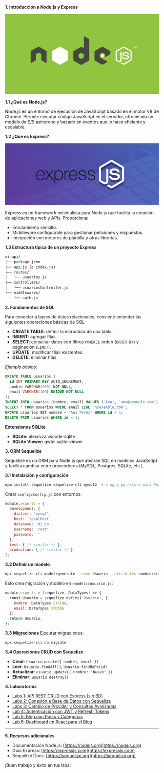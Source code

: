 **1. Introducción a Node.js y Express**

![Node](node.png)

**1.1 ¿Qué es Node.js?**

Node.js es un entorno de ejecución de JavaScript basado en el motor V8 de Chrome. Permite ejecutar código JavaScript en el servidor, ofreciendo un modelo de E/S asíncrono y basado en eventos que lo hace eficiente y escalable.

**1.2 ¿Qué es Express?**

![Express](express.png)

Express es un framework minimalista para Node.js que facilita la creación de aplicaciones web y APIs. Proporciona:

* Enrutamiento sencillo.
* Middleware configurable para gestionar peticiones y respuestas.
* Integración con motores de plantilla y otras librerías.

**1.3 Estructura típica de un proyecto Express**

```bash
mi-api/
├── package.json
├── app.js (o index.js)
├── routes/
│   └── usuarios.js
├── controllers/
│   └── usuariosController.js
└── middlewares/
    └── auth.js
```

**2. Fundamentos de SQL**

Para conectar a bases de datos relacionales, conviene entender las siguientes operaciones básicas de SQL:

* **CREATE TABLE**: definir la estructura de una tabla.
* **INSERT**: agregar filas.
* **SELECT**: consultar datos con filtros (`WHERE`), orden (`ORDER BY`) y paginación (`LIMIT`).
* **UPDATE**: modificar filas existentes.
* **DELETE**: eliminar filas.

*Ejemplo básico:*

```sql
CREATE TABLE usuarios (
  id INT PRIMARY KEY AUTO_INCREMENT,
  nombre VARCHAR(100) NOT NULL,
  email VARCHAR(100) UNIQUE NOT NULL
);
INSERT INTO usuarios (nombre, email) VALUES ('Ana', 'ana@example.com');
SELECT * FROM usuarios WHERE email LIKE '%@example.com';
UPDATE usuarios SET nombre = 'Ana Pérez' WHERE id = 1;
DELETE FROM usuarios WHERE id = 1;
```

**Extensiones SQLite**
- **SQLite:** alexcvzz.vscode-sqlite
- **SQLite Viewer:** qwtel.sqlite-viewer

**3. ORM Sequelize**

Sequelize es un ORM para Node.js que abstrae SQL en modelos JavaScript y facilita cambiar entre proveedores (MySQL, Postgres, SQLite, etc.).

**3.1 Instalación y configuración**

```bash
npm install sequelize sequelize-cli mysql2  # o pg y pg-hstore para Postgres
```

Crear `config/config.js` con entornos:

```js
module.exports = {
  development: {
    dialect: 'mysql',
    host: 'localhost',
    database: 'mi_db',
    username: 'root',
    password: ''
  },
  test: { /* similar */ },
  production: { /* similar */ }
};
```

**3.2 Definir un modelo**

```bash
npx sequelize-cli model:generate --name Usuario --attributes nombre:string,email:string
```

Esto crea migración y modelo en `/models/usuario.js`:

```js
module.exports = (sequelize, DataTypes) => {
  const Usuario = sequelize.define('Usuario', {
    nombre: DataTypes.STRING,
    email: DataTypes.STRING
  });
  return Usuario;
};
```

**3.3 Migraciones**
Ejecutar migraciones:

```bash
npx sequelize-cli db:migrate
```

**3.4 Operaciones CRUD con Sequelize**

* **Crear**: `Usuario.create({ nombre, email })`
* **Leer**: `Usuario.findAll()`, `Usuario.findByPk(id)`
* **Actualizar**: `usuario.update({ nombre: 'Nuevo' })`
* **Eliminar**: `usuario.destroy()`

**4. Laboratorios**

- [Labs 1: API REST CRUD con Express (sin BD)](./labs/1.api_crud.md)
- [Labs 2: Conexión a Base de Datos con Sequelize](./labs/2.sequelize.md)
- [Labs 3: Cambio de Provider y Consultas Avanzadas](./labs/3.providers.md)
- [Lab 4: Autenticación con JWT y Refresh Tokens](./labs/4.login_service.md)
- [Lab 5: Blog con Posts y Categorías](./labs/5.blog.md)
- [Lab 6: Dashboard en React para el Blog](./labs/6.dashboard.md)

---

**5. Recursos adicionales**

* Documentación Node.js: [https://nodejs.org](https://nodejs.org)
* Guía Express: [https://expressjs.com](https://expressjs.com)
* Sequelize Docs: [https://sequelize.org](https://sequelize.org)

¡Buen trabajo y éxito en tus labs!
